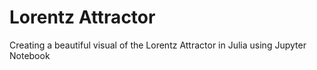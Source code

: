 # Lorentz Attractor
 Creating a beautiful visual of the Lorentz Attractor in Julia using Jupyter Notebook
